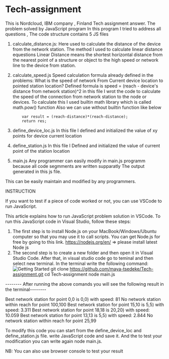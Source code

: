 # Tech-assignment
This is Nordcloud, IBM company , Finland Tech assignment answer.
The problem solved by JavaScript program 
 In this program I tried to address all questions , The code structure contains 5 JS files
 1. calculate_distance.js: Here used to calculate the distance of the device from the network station. The method I used to calculate linear distance equestions
  Linear Distance means the shortest horizontal distance from the nearest point of a structure or object to the high speed or network line to the device from station.

 2. calculate_speed.js
 Speed calculation formula already defined in the problems: What is the speed of network From Current device location to pointed station location?
            Defined formula is speed = (reach - device's distance from network station)^2
            in this file I wrot the code to calculate the speed of the connection from network station to the node or devices. To calculate this I used builtin math library which is called math.pow() function
            Also we can use without builtin function like below
            
            var result = (reach-distance)*(reach-distance);
            return res;

 3. define_device_loc.js
             In this file I defined and initialized the value of xy points for device current location
 4. define_station.js
              In this file I Defined and initialized the value of current point of the station location
 5. main.js
 Any programmer can easily modify in main.js programm because all code segmments are written supparatly 
 The output generated in this js file.

 This can be easily maintain and modified by any programmers.

 INSTRUCTION

If you want to test if a piece of code worked or not, you can use VSCode to run JavaScript.


This article explains how to run JavaScript problem solution in VSCode. To run this JavaScript code in Visual Studio, follow these steps:


1. The first step is to install Node.js on your MacBook/Windows/Ubuntu computer so that you may use it to call scripts.
You can get Node.js for free by going to this link. https://nodejs.org/en/ => please install latest Node js
2. The second step is to create a new folder and then open it in Visual Studio Code.
After that, in visual studio code go to teminal and then select new terminal. In the terminal write the following command:
![Getting Started](images/img.jpg)
git clone https://github.com/maya-tsedeke/Tech-assignment.git 
cd Tech-assignment
node main.js

-------- After running the above comands you will see the following result in the terminal--------

Best network station for point 0,0 is 0,0) with speed: 81
No network station within reach for point 100,100
Best network station for point 15,10 is 5,5) with speed: 3.311
Best network station for point 18,18 is 20,20) with speed: 10.059
Best network station for point 13,13 is 5,5) with speed: 2.844
No network station within reach for point 25,99



To modify this code you can start from the define_device_loc and define_station.js file. write JavaScript code and save it. And the to test your modification you can write again node main.js.

NB: You can also use browser console to test your result




